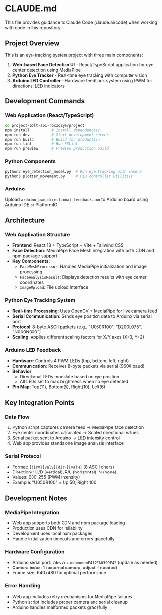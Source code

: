 # CLAUDE.md

This file provides guidance to Claude Code (claude.ai/code) when working with code in this repository.

## Project Overview

This is an eye-tracking system project with three main components:
1. **Web-based Face Detection UI** - React/TypeScript application for eye center detection using MediaPipe
2. **Python Eye Tracker** - Real-time eye tracking with computer vision
3. **Arduino LED Controller** - Hardware feedback system using PWM for directional LED indicators

## Development Commands

### Web Application (React/TypeScript)
```bash
cd project-bolt-sb1-rbczq2ye/project
npm install          # Install dependencies
npm run dev          # Start development server
npm run build        # Build for production
npm run lint         # Run ESLint
npm run preview      # Preview production build
```

### Python Components
```bash
python3 eye_detection_model.py  # Run eye tracking with camera
python3 plotter_movement.py     # PID controller utilities
```

### Arduino
Upload `arduino_pwm_directional_feedback.ino` to Arduino board using Arduino IDE or PlatformIO.

## Architecture

### Web Application Structure
- **Frontend**: React 18 + TypeScript + Vite + Tailwind CSS
- **Face Detection**: MediaPipe Face Mesh integration with both CDN and npm package support
- **Key Components**:
  - `FaceMeshProcessor`: Handles MediaPipe initialization and image processing
  - `FaceAnalysisResult`: Displays detection results with eye center coordinates
  - `ImageUpload`: File upload interface

### Python Eye Tracking System
- **Real-time Processing**: Uses OpenCV + MediaPipe for live camera feed
- **Serial Communication**: Sends eye position data to Arduino via serial port
- **Protocol**: 8-byte ASCII packets (e.g., "U050R100", "D200L075", "N000N000")
- **Scaling**: Applies different scaling factors for X/Y axes (X÷3, Y÷2)

### Arduino LED Feedback
- **Hardware**: Controls 4 PWM LEDs (top, bottom, left, right)
- **Communication**: Receives 8-byte packets via serial (9600 baud)
- **Behavior**: 
  - Directional LEDs modulate based on eye position
  - All LEDs set to max brightness when no eye detected
- **Pin Map**: Top(11), Bottom(5), Right(10), Left(6)

## Key Integration Points

### Data Flow
1. Python script captures camera feed → MediaPipe face detection
2. Eye center coordinates calculated → Scaled directional values
3. Serial packet sent to Arduino → LED intensity control
4. Web app provides standalone image analysis interface

### Serial Protocol
- Format: `[dirV][valV][dirH][valH]` (8 ASCII chars)
- Directions: U/D (vertical), R/L (horizontal), N (none)
- Values: 000-255 (PWM intensity)
- Example: "U050R100" = Up 50, Right 100

## Development Notes

### MediaPipe Integration
- Web app supports both CDN and npm package loading
- Production uses CDN for reliability
- Development uses local npm packages
- Handle initialization timeouts and errors gracefully

### Hardware Configuration
- Arduino serial port: `/dev/cu.usbmodemF412FA6399F42` (update as needed)
- Camera index: 1 (external camera, adjust if needed)
- Frame size: 640x480 for optimal performance

### Error Handling
- Web app includes retry mechanisms for MediaPipe failures
- Python script includes proper camera and serial cleanup
- Arduino handles malformed packets gracefully